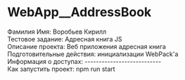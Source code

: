 # WebApp__AddressBook  
Фамилия Имя: Воробьев Кирилл  
Тестовое задание: Адресная книга JS  
Описание проекта: Веб приложения адресная книга  
Подготовительные действия: инициализации WebPack'а  
Информация о доступах: ---------------------------  
Как запустить проект: npm run start
